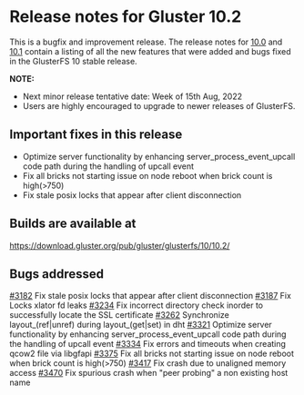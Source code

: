 # Release notes for Gluster 10.2

This is a bugfix and improvement release. The release notes for [10.0](10.0.md) and [10.1](10.1.md) contain a listing of all the new features that were added and bugs fixed in the GlusterFS 10 stable release.

**NOTE:**
- Next minor release tentative date: Week of 15th Aug, 2022
- Users are highly encouraged to upgrade to newer releases of GlusterFS.

## Important fixes in this release
- Optimize server functionality by enhancing server_process_event_upcall code path during the handling of upcall event
- Fix all bricks not starting issue on node reboot when brick count is high(>750)
- Fix stale posix locks that appear after client disconnection

## Builds are available at
https://download.gluster.org/pub/gluster/glusterfs/10/10.2/

## Bugs addressed
[#3182](https://github.com/gluster/glusterfs/issues/3182) Fix stale posix locks that appear after client disconnection
[#3187](https://github.com/gluster/glusterfs/issues/3187) Fix Locks xlator fd leaks
[#3234](https://github.com/gluster/glusterfs/issues/3234) Fix incorrect directory check inorder to successfully locate the SSL certificate
[#3262](https://github.com/gluster/glusterfs/issues/3262) Synchronize layout_(ref|unref) during layout_(get|set) in dht
[#3321](https://github.com/gluster/glusterfs/issues/3321) Optimize server functionality by enhancing server_process_event_upcall code path during the handling of upcall event
[#3334](https://github.com/gluster/glusterfs/issues/3334) Fix errors and timeouts when creating qcow2 file via libgfapi
[#3375](https://github.com/gluster/glusterfs/issues/3375) Fix all bricks not starting issue on node reboot when brick count is high(>750)
[#3417](https://github.com/gluster/glusterfs/issues/3417) Fix crash due to unaligned memory access
[#3470](https://github.com/gluster/glusterfs/issues/3470) Fix spurious crash when "peer probing" a non existing host name
